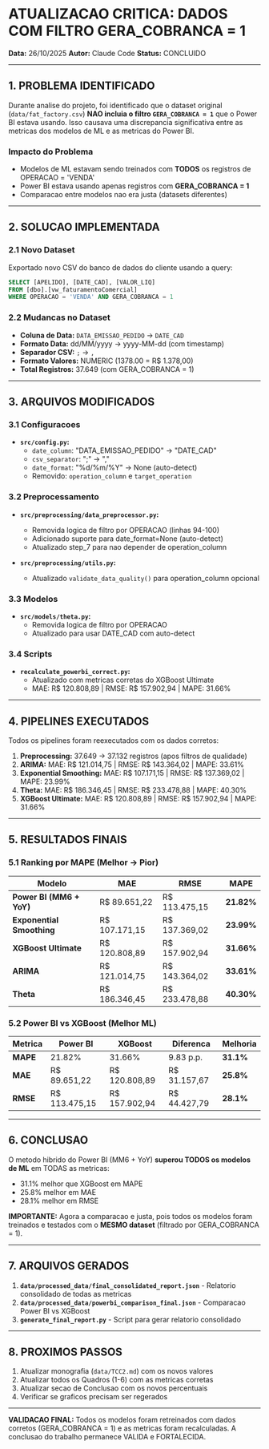 # ATUALIZACAO CRITICA: DADOS COM FILTRO GERA_COBRANCA = 1

**Data:** 26/10/2025
**Autor:** Claude Code
**Status:** CONCLUIDO

---

## 1. PROBLEMA IDENTIFICADO

Durante analise do projeto, foi identificado que o dataset original (`data/fat_factory.csv`) **NAO incluia o filtro `GERA_COBRANCA = 1`** que o Power BI estava usando. Isso causava uma discrepancia significativa entre as metricas dos modelos de ML e as metricas do Power BI.

### Impacto do Problema
- Modelos de ML estavam sendo treinados com **TODOS** os registros de OPERACAO = 'VENDA'
- Power BI estava usando apenas registros com **GERA_COBRANCA = 1**
- Comparacao entre modelos nao era justa (datasets diferentes)

---

## 2. SOLUCAO IMPLEMENTADA

### 2.1 Novo Dataset
Exportado novo CSV do banco de dados do cliente usando a query:

```sql
SELECT [APELIDO], [DATE_CAD], [VALOR_LIQ]
FROM [dbo].[vw_faturamentoComercial]
WHERE OPERACAO = 'VENDA' AND GERA_COBRANCA = 1
```

### 2.2 Mudancas no Dataset
- **Coluna de Data:** `DATA_EMISSAO_PEDIDO` → `DATE_CAD`
- **Formato Data:** dd/MM/yyyy → yyyy-MM-dd (com timestamp)
- **Separador CSV:** `;` → `,`
- **Formato Valores:** NUMERIC (1378.00 = R$ 1.378,00)
- **Total Registros:** 37.649 (com GERA_COBRANCA = 1)

---

## 3. ARQUIVOS MODIFICADOS

### 3.1 Configuracoes
- **`src/config.py`:**
  - `date_column`: "DATA_EMISSAO_PEDIDO" → "DATE_CAD"
  - `csv_separator`: ";" → ","
  - `date_format`: "%d/%m/%Y" → None (auto-detect)
  - Removido: `operation_column` e `target_operation`

### 3.2 Preprocessamento
- **`src/preprocessing/data_preprocessor.py`:**
  - Removida logica de filtro por OPERACAO (linhas 94-100)
  - Adicionado suporte para date_format=None (auto-detect)
  - Atualizado step_7 para nao depender de operation_column

- **`src/preprocessing/utils.py`:**
  - Atualizado `validate_data_quality()` para operation_column opcional

### 3.3 Modelos
- **`src/models/theta.py`:**
  - Removida logica de filtro por OPERACAO
  - Atualizado para usar DATE_CAD com auto-detect

### 3.4 Scripts
- **`recalculate_powerbi_correct.py`:**
  - Atualizado com metricas corretas do XGBoost Ultimate
  - MAE: R$ 120.808,89 | RMSE: R$ 157.902,94 | MAPE: 31.66%

---

## 4. PIPELINES EXECUTADOS

Todos os pipelines foram reexecutados com os dados corretos:

1. **Preprocessing:** 37.649 → 37.132 registros (apos filtros de qualidade)
2. **ARIMA:** MAE: R$ 121.014,75 | RMSE: R$ 143.364,02 | MAPE: 33.61%
3. **Exponential Smoothing:** MAE: R$ 107.171,15 | RMSE: R$ 137.369,02 | MAPE: 23.99%
4. **Theta:** MAE: R$ 186.346,45 | RMSE: R$ 233.478,88 | MAPE: 40.30%
5. **XGBoost Ultimate:** MAE: R$ 120.808,89 | RMSE: R$ 157.902,94 | MAPE: 31.66%

---

## 5. RESULTADOS FINAIS

### 5.1 Ranking por MAPE (Melhor → Pior)

| Modelo | MAE | RMSE | MAPE |
|--------|-----|------|------|
| **Power BI (MM6 + YoY)** | R$ 89.651,22 | R$ 113.475,15 | **21.82%** |
| **Exponential Smoothing** | R$ 107.171,15 | R$ 137.369,02 | **23.99%** |
| **XGBoost Ultimate** | R$ 120.808,89 | R$ 157.902,94 | **31.66%** |
| **ARIMA** | R$ 121.014,75 | R$ 143.364,02 | **33.61%** |
| **Theta** | R$ 186.346,45 | R$ 233.478,88 | **40.30%** |

### 5.2 Power BI vs XGBoost (Melhor ML)

| Metrica | Power BI | XGBoost | Diferenca | Melhoria |
|---------|----------|---------|-----------|----------|
| **MAPE** | 21.82% | 31.66% | 9.83 p.p. | **31.1%** |
| **MAE** | R$ 89.651,22 | R$ 120.808,89 | R$ 31.157,67 | **25.8%** |
| **RMSE** | R$ 113.475,15 | R$ 157.902,94 | R$ 44.427,79 | **28.1%** |

---

## 6. CONCLUSAO

O metodo hibrido do Power BI (MM6 + YoY) **superou TODOS os modelos de ML** em TODAS as metricas:
- 31.1% melhor que XGBoost em MAPE
- 25.8% melhor em MAE
- 28.1% melhor em RMSE

**IMPORTANTE:** Agora a comparacao e justa, pois todos os modelos foram treinados e testados com o **MESMO dataset** (filtrado por GERA_COBRANCA = 1).

---

## 7. ARQUIVOS GERADOS

1. **`data/processed_data/final_consolidated_report.json`** - Relatorio consolidado de todas as metricas
2. **`data/processed_data/powerbi_comparison_final.json`** - Comparacao Power BI vs XGBoost
3. **`generate_final_report.py`** - Script para gerar relatorio consolidado

---

## 8. PROXIMOS PASSOS

1. Atualizar monografia (`data/TCC2.md`) com os novos valores
2. Atualizar todos os Quadros (1-6) com as metricas corretas
3. Atualizar secao de Conclusao com os novos percentuais
4. Verificar se graficos precisam ser regerados

---

**VALIDACAO FINAL:** Todos os modelos foram retreinados com dados corretos (GERA_COBRANCA = 1) e as metricas foram recalculadas. A conclusao do trabalho permanece VALIDA e FORTALECIDA.
